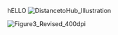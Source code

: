 hELLO 
![DistancetoHub_Illustration](https://user-images.githubusercontent.com/57355504/92111662-8bae3e00-ede4-11ea-8ee8-0685181a7d55.jpeg)

![Figure3_Revised_400dpi](https://user-images.githubusercontent.com/57355504/92110509-be573700-ede2-11ea-93b0-a6319caa7aaa.jpg)
